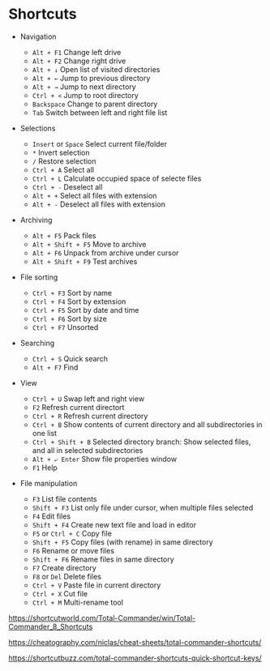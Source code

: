 
# Shortcuts

- Navigation
	- `Alt + F1`		Change left drive
	- `Alt + F2`		Change right drive
	- `Alt + ↓`			Open list of visited directories
	- `Alt + ←`			Jump to previous directory
	- `Alt + →`			Jump to next directory
	- `Ctrl + <`		Jump to root directory
	- `Backspace`		Change to parent directory
	- `Tab`				Switch between left and right file list

- Selections
	- `Insert` or `Space`	Select current file/folder
	- `*`					Invert selection
	- `/`					Restore selection
	- `Ctrl + A`			Select all
	- `Ctrl + L`			Calculate occupied space of selecte files
	- `Ctrl + -`			Deselect all
	- `Alt + +`				Select all files with extension
	- `Alt + -`				Deselect all files with extension

- Archiving
	- `Alt + F5`			Pack files
	- `Alt + Shift + F5`	Move to archive
	- `Alt + F6`			Unpack from archive under cursor
	- `Alt + Shift + F9`	Test archives

- File sorting
	- `Ctrl + F3`			Sort by name
	- `Ctrl + F4`			Sort by extension
	- `Ctrl + F5`			Sort by date and time
	- `Ctrl + F6`			Sort by size
	- `Ctrl + F7`			Unsorted

- Searching
	- `Ctrl + S`			Quick search
	- `Alt + F7`			Find

- View
	- `Ctrl + U`			Swap left and right view
	- `F2`					Refresh current directort
	- `Ctrl + R`			Refresh current directory
	- `Ctrl + B`			Show contents of current directory and all subdirectories in one list
	- `Ctrl + Shift + B`	Selected directory branch: Show selected files, and all in selected subdirectories
	- `Alt + ⤶ Enter`		Show file properties window
	- `F1`					Help

- File manipulation
	- `F3`					List file contents
	- `Shift + F3`			List only file under cursor, when multiple files selected
	- `F4`					Edit files
	- `Shift + F4`			Create new text file and load in editor
	- `F5` or `Ctrl + C`	Copy file
	- `Shift + F5`			Copy files (with rename) in same directory
	- `F6`					Rename or move files
	- `Shift + F6`			Rename files in same directory
	- `F7`					Create directory
	- `F8` or `Del`			Delete files
	- `Ctrl + V`			Paste file in current directory
	- `Ctrl + X`			Cut file
	- `Ctrl + M`			Multi-­rename tool



https://shortcutworld.com/Total-Commander/win/Total-Commander_8_Shortcuts

https://cheatography.com/niclas/cheat-sheets/total-commander-shortcuts/

https://shortcutbuzz.com/total-commander-shortcuts-quick-shortcut-keys/

